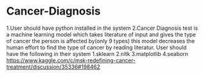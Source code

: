 # Cancer-Diagnosis
1.User should have python installed in the system 2.Cancer Diagnosis test is a machine learning model which takes literature of input and gives the type of cancer the person is affected by(only 9 types)    this model decreases the human effort to find the type of cancer by reading literatur.
User should have the following in their system
1.sklearn
2.nltk
3.matplotlib
4.seaborn
https://www.kaggle.com/c/msk-redefining-cancer-treatment/discussion/35336#198462
